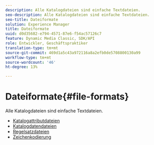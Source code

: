 ```yaml
---
description: Alle Katalogdateien sind einfache Textdateien.
seo-description: Alle Katalogdateien sind einfache Textdateien.
seo-title: Dateiformate
solution: Experience Manager
title: Dateiformate
uuid: d0d35682-e794-4571-87e6-f54ac57126c7
feature: Dynamic Media Classic, SDK/API
role: Entwickler, Geschäftspraktiker
translation-type: tm+mt
source-git-commit: 469d1a5c43a972116a8a2efb0de5708800130a99
workflow-type: tm+mt
source-wordcount: '46'
ht-degree: 13%

---
```



# Dateiformate{#file-formats}

Alle Katalogdateien sind einfache Textdateien.

* [Katalogattributdateien](r-catalog-attribute-files.md)
* [Katalogdatendateien](r-catalog-data-files.md)
* [Regelsatzdateien](r-rule-set-files.md)
* [Zeichenkodierung](r-is-cat-character-encoding.md)
